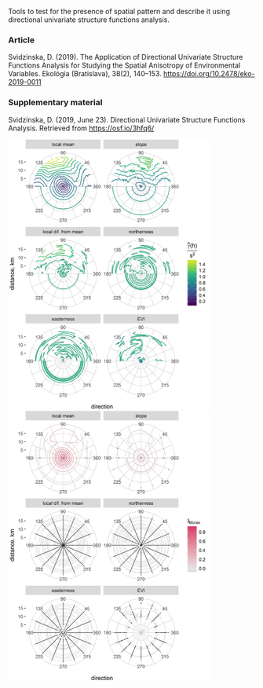 Tools to test for the presence of spatial pattern and describe it using directional univariate structure functions analysis.

### Article
Svidzinska, D. (2019). The Application of Directional Univariate Structure Functions Analysis for Studying the Spatial Anisotropy of Environmental Variables. Ekológia (Bratislava), 38(2), 140–153. https://doi.org/10.2478/eko-2019-0011

### Supplementary material
Svidzinska, D. (2019, June 23). Directional Univariate Structure Functions Analysis. Retrieved from https://osf.io/3hfq6/

<p float="center">
  <img src="plots/semivariance_pplot.png" height="550" />
  <img src="plots/autocorrelation_pplot.png" height="550"/>
</p>
